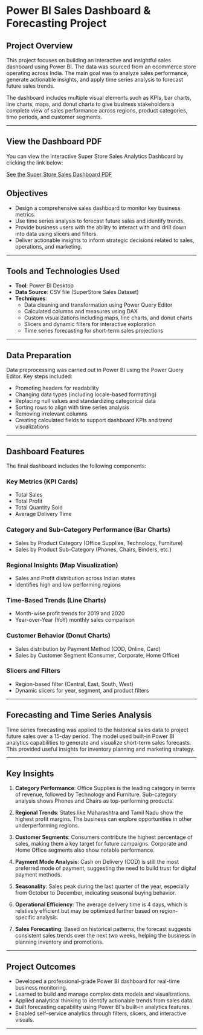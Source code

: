 # Power BI Sales Dashboard & Forecasting Project

## Project Overview

This project focuses on building an interactive and insightful sales dashboard using Power BI. The data was sourced from an ecommerce store operating across India. The main goal was to analyze sales performance, generate actionable insights, and apply time series analysis to forecast future sales trends.

The dashboard includes multiple visual elements such as KPIs, bar charts, line charts, maps, and donut charts to give business stakeholders a complete view of sales performance across regions, product categories, time periods, and customer segments.

---
## View the Dashboard PDF

You can view the interactive Super Store Sales Analytics Dashboard by clicking the link below:

[See the Super Store Sales Dashboard PDF](SuperStore%20Sales%20Data/SuperStore%20Sales%20Data%20Dashboard.pdf)


## Objectives

- Design a comprehensive sales dashboard to monitor key business metrics.
- Use time series analysis to forecast future sales and identify trends.
- Provide business users with the ability to interact with and drill down into data using slicers and filters.
- Deliver actionable insights to inform strategic decisions related to sales, operations, and marketing.

---

## Tools and Technologies Used

- **Tool**: Power BI Desktop
- **Data Source**: CSV file (SuperStore Sales Dataset)
- **Techniques**:
  - Data cleaning and transformation using Power Query Editor
  - Calculated columns and measures using DAX
  - Custom visualizations including maps, line charts, and donut charts
  - Slicers and dynamic filters for interactive exploration
  - Time series forecasting for short-term sales projections

---

## Data Preparation

Data preprocessing was carried out in Power BI using the Power Query Editor. Key steps included:

- Promoting headers for readability
- Changing data types (including locale-based formatting)
- Replacing null values and standardizing categorical data
- Sorting rows to align with time series analysis
- Removing irrelevant columns
- Creating calculated fields to support dashboard KPIs and trend visualizations

---

## Dashboard Features

The final dashboard includes the following components:

### Key Metrics (KPI Cards)
- Total Sales
- Total Profit
- Total Quantity Sold
- Average Delivery Time

### Category and Sub-Category Performance (Bar Charts)
- Sales by Product Category (Office Supplies, Technology, Furniture)
- Sales by Product Sub-Category (Phones, Chairs, Binders, etc.)

### Regional Insights (Map Visualization)
- Sales and Profit distribution across Indian states
- Identifies high and low performing regions

### Time-Based Trends (Line Charts)
- Month-wise profit trends for 2019 and 2020
- Year-over-Year (YoY) monthly sales comparison

### Customer Behavior (Donut Charts)
- Sales distribution by Payment Method (COD, Online, Card)
- Sales by Customer Segment (Consumer, Corporate, Home Office)

### Slicers and Filters
- Region-based filter (Central, East, South, West)
- Dynamic slicers for year, segment, and product filters

---

## Forecasting and Time Series Analysis

Time series forecasting was applied to the historical sales data to project future sales over a 15-day period. The model used built-in Power BI analytics capabilities to generate and visualize short-term sales forecasts. This provided useful insights for inventory planning and marketing strategy.

---

## Key Insights

1. **Category Performance**: Office Supplies is the leading category in terms of revenue, followed by Technology and Furniture. Sub-category analysis shows Phones and Chairs as top-performing products.

2. **Regional Trends**: States like Maharashtra and Tamil Nadu show the highest profit margins. The business can explore opportunities in other underperforming regions.

3. **Customer Segments**: Consumers contribute the highest percentage of sales, making them a key target for future campaigns. Corporate and Home Office segments also show notable performance.

4. **Payment Mode Analysis**: Cash on Delivery (COD) is still the most preferred mode of payment, suggesting the need to build trust for digital payment methods.

5. **Seasonality**: Sales peak during the last quarter of the year, especially from October to December, indicating seasonal buying behavior.

6. **Operational Efficiency**: The average delivery time is 4 days, which is relatively efficient but may be optimized further based on region-specific analysis.

7. **Sales Forecasting**: Based on historical patterns, the forecast suggests consistent sales trends over the next two weeks, helping the business in planning inventory and promotions.

---

## Project Outcomes

- Developed a professional-grade Power BI dashboard for real-time business monitoring.
- Learned to build and manage complex data models and visualizations.
- Applied analytical thinking to identify actionable trends from sales data.
- Built forecasting capability using Power BI's built-in analytics features.
- Enabled self-service analytics through filters, slicers, and interactive visuals.

---

